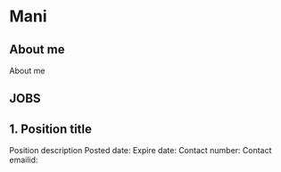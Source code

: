 # Mani

## About me

About me

## JOBS

## 1. Position title
Position description
Posted date:
Expire date:
Contact number:
Contact emailid:

